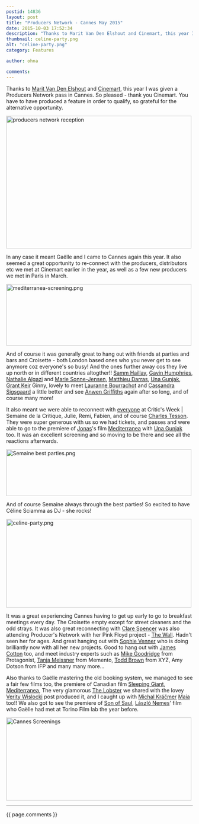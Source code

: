 ```yaml
---
postid: 14836
layout: post
title: "Producers Network - Cannes May 2015"
date: 2015-10-03 17:52:34
description: "Thanks to Marit Van Den Elshout and Cinemart, this year I was given a Producers Network pass in Cannes. So pleased - thank you Cinemart. You have to have produced a feature in order to qualify, so grateful for the&#8230;"
thumbnail: celine-party.png
alt: "celine-party.png"
category: Features

author: ohna

comments:
---
```


<p>Thanks to <a href="https://iffr.com/nl/blog/inside-iffr-marit-van-den-elshout-over-cinemart">Marit Van Den Elshout</a> and <a href="https://iffr.com/en/professionals/cinemart">Cinemart</a>, this year I was given a Producers Network pass in Cannes. So pleased - thank you Cinemart. You have to have produced a feature in order to qualify, so grateful for the alternative opportunity.</p>

<p><a href="{{ site.baseurl }}/assets_c/2015/10/producers network-main-1213.html" onclick="window.open('{{ site.baseurl }}/assets_c/2015/10/producers network-main-1213.html','popup','width=846,height=606,scrollbars=no,resizable=no,toolbar=no,directories=no,location=no,menubar=no,status=no,left=0,top=0'); return false"><img src="{{ site.baseurl }}/assets_c/2015/10/producers network-main-thumb-500x358-1213.png" width="500" height="358" alt="producers network reception" class="mt-image-none" style="" /></a></p>

<p>In any case it meant Gaëlle and I came to Cannes again this year. It also seemed a great opportunity to re-connect with the producers, distributors etc we met at Cinemart earlier in the year, as well as a few new producers we met in Paris in March.</p>

<p><a href="{{ site.baseurl }}/assets_c/2015/11/mediterranea-screening-1267.html" onclick="window.open('{{ site.baseurl }}/assets_c/2015/11/mediterranea-screening-1267.html','popup','width=783,height=260,scrollbars=no,resizable=no,toolbar=no,directories=no,location=no,menubar=no,status=no,left=0,top=0'); return false"><img src="{{ site.baseurl }}/assets_c/2015/11/mediterranea-screening-thumb-500x166-1267.png" width="500" height="166" alt="mediterranea-screening.png" class="mt-image-none" style="" /></a></p>

<p>And of course it was generally great to hang out with friends at parties and bars and Croisette - both London based ones who you never get to see anymore coz everyone's so busy! And the ones further away cos they live up north or in different countries altogther!! <a href="http://film.britishcouncil.org/our-projects/spotlight/2011/samm-haillay">Samm Haillay</a>, <a href="http://www.quarkfilms.com/bios">Gavin Humphries</a>, <a href="http://www.torinofilmlab.it/person.php?id=791">Nathalie Algazi</a> and <a href="https://www.linkedin.com/pub/marie-sonne-jensen/9/910/10b">Marie Sonne-Jensen</a>, <a href="http://www.torinofilmlab.it/person.php?id=44">Matthieu Darras</a>, <a href="http://www.unagunjak.com/">Una Gunjak</a>, <a href="http://www.factionnorth.com/and">Grant Keir</a> Ginny, lovely to meet <a href="http://variety.com/exec/lauranne-bourrachot/">Lauranne Bourrachot</a> and <a href="http://www.jevafilms.com/index.php/2011-07-18-20-30-14">Cassandra Sigsgaard</a> a little better and see <a href="http://www.sheridans.co.uk/lawyers/anwen-griffiths.aspx">Anwen Griffiths</a> again after so long, and of course many more!</p>

<p>It also meant we were able to reconnect with <a href="http://www.semainedelacritique.com/EN/equipe.php">everyone</a> at Critic's Week | Semaine de la Critique, Julie, Remi, Fabien, and of course <a href="http://frenchculture.org/film-tv-and-new-media/profiles/charles-tesson">Charles Tesson</a>. They were super generous with us so we had tickets, and passes and were able to go to the premiere of <a href="http://www.semainedelacritique.com/EN/equipe.php">Jonas</a>'s film <a href="http://www.semainedelacritique.com/EN/films/2015/2015_comp_Mediterranea.php">Mediterranea</a> with <a href="https://www.youtube.com/watch?v=LibDJMumS5o">Una Gunjak</a> too. It was an excellent screening and so moving to be there and see all the reactions afterwards.</p>

<p><a href="{{ site.baseurl }}/assets_c/2015/10/Semaine best parties-1219.html" onclick="window.open('{{ site.baseurl }}/assets_c/2015/10/Semaine best parties-1219.html','popup','width=1174,height=296,scrollbars=no,resizable=no,toolbar=no,directories=no,location=no,menubar=no,status=no,left=0,top=0'); return false"><img src="{{ site.baseurl }}/assets_c/2015/10/Semaine best parties-thumb-500x126-1219.png" width="500" height="126" alt="Semaine best parties.png" class="mt-image-none" style="" /></a></p>

<p>And of course Semaine always through the best parties! So excited to have Céline Sciamma as DJ - she rocks!</p>

<p><a href="{{ site.baseurl }}/assets_c/2015/11/celine-party-1270.html" onclick="window.open('{{ site.baseurl }}/assets_c/2015/11/celine-party-1270.html','popup','width=673,height=322,scrollbars=no,resizable=no,toolbar=no,directories=no,location=no,menubar=no,status=no,left=0,top=0'); return false"><img src="{{ site.baseurl }}/assets_c/2015/11/celine-party-thumb-500x239-1270.png" width="500" height="239" alt="celine-party.png" class="mt-image-none" style="" /></a></p>

<p>It was a great experiencing Cannes having to get up early to go to breakfast meetings every day. The Croisette empty except for street cleaners and the odd strays. It was also great reconnecting with <a href="https://www.linkedin.com/pub/clare-spencer/7/23b/796who">Clare Spencer</a> was also attending Producer's Network with her Pink Floyd project - <a href="http://rogerwatersthewall.com/">The Wall</a>. Hadn't seen her for ages. And great hanging out with <a href="http://www.vennerfilm.com/">Sophie Venner</a> who is doing brilliantly now with all her new projects. Good to hang out with <a href="http://www.cotton-reel.com/about/4586114669">James Cotton</a> too, and meet industry experts such as <a href="http://www.protagonistpictures.com/about-us#.VhRaPqKKVRk">Mike Goodridge</a> from Protagonist, <a href="http://international.memento-films.com/about">Tanja Meissner</a> from Memento, <a href="http://xyzfilms.com/todd-brown/">Todd Brown</a> from <span class="caps">XYZ,</span> Amy Dotson from <span class="caps">IFP </span>and many many more...</p>

<p>Also thanks to Gaëlle mastering the old booking system, we managed to see a fair few films too, the premiere of Canadian film <a href="http://www.semainedelacritique.com/EN/films/2015/2015_comp_Sleeping_Giant.php">Sleeping Giant</a>, <a href="http://www.semainedelacritique.com/films/2015/2015_comp_Mediterranea.php">Mediterranea</a>, The very glamorous <a href="http://www.festival-cannes.fr/en/archives/ficheFilm/id/b8d0f84f-140e-4040-a39d-23bd8290e42d/year/2015.htmlwhich">The Lobster</a> we shared with the lovey <a href="https://www.facebook.com/verity.wislockiwho">Verity Wislocki</a> post produced it, and I caught up with <a href="https://www.facebook.com/imguilty/posts/10205584320102446?comment_id=10205587023330025&amp;notif_t=feed_comment_replyfrom">Michal Kráčmer</a> <a href="https://www.facebook.com/MaiaWorkshops?fref=ts">Maia</a> too!! We also got to see the premiere of <a href="http://www.festival-cannes.fr/en/archives/ficheFilm/id/5b1d72f6-2dfd-4bda-9404-ed6d4bb09a60/year/2015.html">Son of Saul</a>, <a href="http://variety.com/2015/film/global/laszlo-nemes-chats-about-cannes-preeming-son-of-saul-at-jerusalem-film-festival-1201540651/">László Nemes</a>' film who Gaëlle had met at Torino Film lab the year before.</p>

<p><a href="{{ site.baseurl }}/assets_c/2015/10/Screen Shot 2015-10-07 at 01.14.14-1225.html" onclick="window.open('{{ site.baseurl }}/assets_c/2015/10/Screen Shot 2015-10-07 at 01.14.14-1225.html','popup','width=1187,height=534,scrollbars=no,resizable=no,toolbar=no,directories=no,location=no,menubar=no,status=no,left=0,top=0'); return false"><img src="{{ site.baseurl }}/assets_c/2015/10/Screen Shot 2015-10-07 at 01.14.14-thumb-500x224-1225.png" width="500" height="224" alt="Cannes Screenings" class="mt-image-none" style="" /></a></p>

<hr>

{{ page.comments }}


